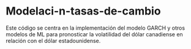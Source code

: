 # Modelaci-n-tasas-de-cambio
Este código se centra en la implementación del modelo GARCH y otros modelos de ML para pronosticar la volatilidad del dólar canadiense en relación con el dólar estadounidense.
